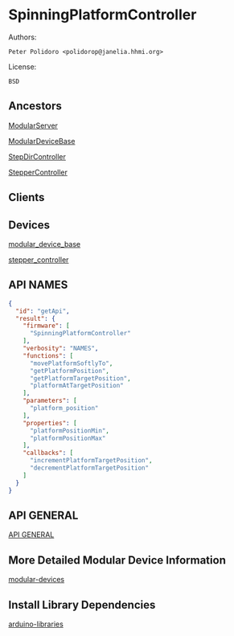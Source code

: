 # SpinningPlatformController

Authors:

    Peter Polidoro <polidorop@janelia.hhmi.org>

License:

    BSD

## Ancestors

[ModularServer](https://github.com/janelia-arduino/ModularServer)

[ModularDeviceBase](https://github.com/janelia-arduino/ModularDeviceBase)

[StepDirController](https://github.com/janelia-arduino/StepDirController)

[StepperController](https://github.com/janelia-arduino/StepperController)

## Clients

## Devices

[modular_device_base](https://github.com/janelia-modular-devices/modular_device_base.git)

[stepper_controller](https://github.com/janelia-modular-devices/stepper_controller.git)

## API NAMES

```json
{
  "id": "getApi",
  "result": {
    "firmware": [
      "SpinningPlatformController"
    ],
    "verbosity": "NAMES",
    "functions": [
      "movePlatformSoftlyTo",
      "getPlatformPosition",
      "getPlatformTargetPosition",
      "platformAtTargetPosition"
    ],
    "parameters": [
      "platform_position"
    ],
    "properties": [
      "platformPositionMin",
      "platformPositionMax"
    ],
    "callbacks": [
      "incrementPlatformTargetPosition",
      "decrementPlatformTargetPosition"
    ]
  }
}
```

## API GENERAL

[API GENERAL](./api/)

## More Detailed Modular Device Information

[modular-devices](https://github.com/janelia-modular-devices/modular-devices)

## Install Library Dependencies

[arduino-libraries](https://github.com/janelia-arduino/arduino-libraries)
